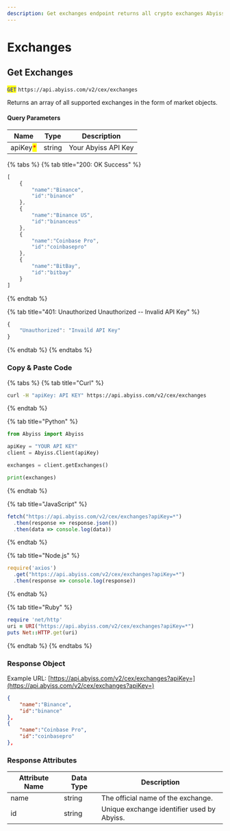 ```yaml
---
description: Get exchanges endpoint returns all crypto exchanges Abyiss supports.
---
```


# Exchanges

## Get Exchanges

<mark style="color:blue;">`GET`</mark> `https://api.abyiss.com/v2/cex/exchanges`

Returns an array of all supported exchanges in the form of market objects.

#### Query Parameters

| Name                                     | Type   | Description         |
| ---------------------------------------- | ------ | ------------------- |
| apiKey<mark style="color:red;">\*</mark> | string | Your Abyiss API Key |

{% tabs %}
{% tab title="200: OK Success" %}
```javascript
[
    {
        "name":"Binance",
        "id":"binance"
    },
    {
        "name":"Binance US",
        "id":"binanceus"
    },
    {
        "name":"Coinbase Pro",
        "id":"coinbasepro"
    },
    {
        "name":"BitBay",
        "id":"bitbay"
    }
]
```
{% endtab %}

{% tab title="401: Unauthorized Unauthorized -- Invalid API Key" %}
```javascript
{
    "Unauthorized": "Invaild API Key"
}
```
{% endtab %}
{% endtabs %}

### **Copy & Paste Code**

{% tabs %}
{% tab title="Curl" %}
```bash
curl -H "apiKey: API KEY" https://api.abyiss.com/v2/cex/exchanges
```
{% endtab %}

{% tab title="Python" %}
```python
from Abyiss import Abyiss

apiKey = "YOUR API KEY" 
client = Abyiss.Client(apiKey)

exchanges = client.getExchanges()

print(exchanges)
```
{% endtab %}

{% tab title="JavaScript" %}
```javascript
fetch("https://api.abyiss.com/v2/cex/exchanges?apiKey=*")
  .then(response => response.json())
  .then(data => console.log(data))
```
{% endtab %}

{% tab title="Node.js" %}
```javascript
require('axios')
  .get("https://api.abyiss.com/v2/cex/exchanges?apiKey=*")
  .then(response => console.log(response))
```
{% endtab %}

{% tab title="Ruby" %}
```ruby
require 'net/http'
uri = URI("https://api.abyiss.com/v2/cex/exchanges?apiKey=*")
puts Net::HTTP.get(uri)
```
{% endtab %}
{% endtabs %}

### **Response Object**

Example URL: [https://api.abyiss.com/v2/cex/exchanges?apiKey=](https://api.abyiss.com/v2/cex/exchanges?apiKey=)

```json
{
    "name":"Binance",
    "id":"binance"
},
{
    "name":"Coinbase Pro",
    "id":"coinbasepro"
},
```

### Response Attributes

| Attribute Name | Data Type | Description                                |
| -------------- | --------- | ------------------------------------------ |
| name           | string    | The official name of the exchange.         |
| id             | string    | Unique exchange identifier used by Abyiss. |


